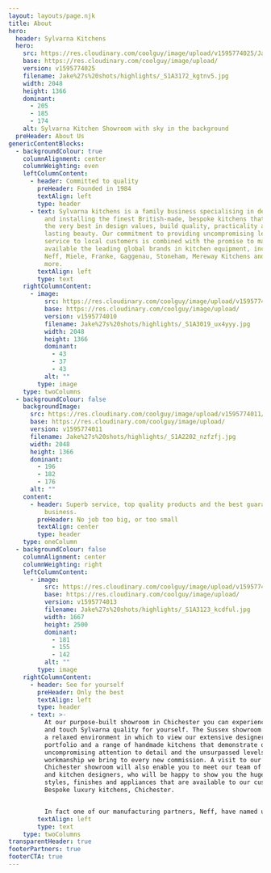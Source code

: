 ```yaml
---
layout: layouts/page.njk
title: About
hero:
  header: Sylvarna Kitchens
  hero:
    src: https://res.cloudinary.com/coolguy/image/upload/v1595774025/Jake%27s%20shots/highlights/_S1A3172_kgtnv5.jpg
    base: https://res.cloudinary.com/coolguy/image/upload/
    version: v1595774025
    filename: Jake%27s%20shots/highlights/_S1A3172_kgtnv5.jpg
    width: 2048
    height: 1366
    dominant:
      - 205
      - 185
      - 174
    alt: Sylvarna Kitchen Showroom with sky in the background
  preHeader: About Us
genericContentBlocks:
  - backgroundColour: true
    columnAlignment: center
    columnWeighting: even
    leftColumnContent:
      - header: Committed to quality
        preHeader: Founded in 1984
        textAlign: left
        type: header
      - text: Sylvarna kitchens is a family business specialising in designing, creating
          and installing the finest British-made, bespoke kitchens that deliver
          the very best in design values, build quality, practicality and
          lasting beauty. Our commitment to providing uncompromising levels of
          service to local customers is combined with the promise to make
          available the leading global brands in kitchen equipment, including
          Neff, Miele, Franke, Gaggenau, Stoneham, Mereway Kitchens and many
          more.
        textAlign: left
        type: text
    rightColumnContent:
      - image:
          src: https://res.cloudinary.com/coolguy/image/upload/v1595774010/Jake%27s%20shots/highlights/_S1A3019_ux4yyy.jpg
          base: https://res.cloudinary.com/coolguy/image/upload/
          version: v1595774010
          filename: Jake%27s%20shots/highlights/_S1A3019_ux4yyy.jpg
          width: 2048
          height: 1366
          dominant:
            - 43
            - 37
            - 43
          alt: ""
        type: image
    type: twoColumns
  - backgroundColour: false
    backgroundImage:
      src: https://res.cloudinary.com/coolguy/image/upload/v1595774011/Jake%27s%20shots/highlights/_S1A2202_nzfzfj.jpg
      base: https://res.cloudinary.com/coolguy/image/upload/
      version: v1595774011
      filename: Jake%27s%20shots/highlights/_S1A2202_nzfzfj.jpg
      width: 2048
      height: 1366
      dominant:
        - 196
        - 182
        - 176
      alt: ""
    content:
      - header: Superb service, top quality products and the best guarantees in the
          business.
        preHeader: No job too big, or too small
        textAlign: center
        type: header
    type: oneColumn
  - backgroundColour: false
    columnAlignment: center
    columnWeighting: right
    leftColumnContent:
      - image:
          src: https://res.cloudinary.com/coolguy/image/upload/v1595774013/Jake%27s%20shots/highlights/_S1A3123_kcdful.jpg
          base: https://res.cloudinary.com/coolguy/image/upload/
          version: v1595774013
          filename: Jake%27s%20shots/highlights/_S1A3123_kcdful.jpg
          width: 1667
          height: 2500
          dominant:
            - 181
            - 155
            - 142
          alt: ""
        type: image
    rightColumnContent:
      - header: See for yourself
        preHeader: Only the best
        textAlign: left
        type: header
      - text: >-
          At our purpose-built showroom in Chichester you can experience, see
          and touch Sylvarna quality for yourself. The Sussex showroom provides
          a relaxed environment in which to view our extensive designer kitchen
          portfolio and a range of handmade kitchens that demonstrate our
          uncompromising attention to detail and the unsurpassed levels of
          workmanship we bring to every new commission. A visit to our
          Chichester showroom will also enable you to meet our team of experts
          and kitchen designers, who will be happy to show you the huge range of
          styles, finishes and appliances that are available to our customers.
          Bespoke luxury kitchens, Chichester.


          In fact one of our manufacturing partners, Neff, have named us as the Best Neff Master Partner Showroom in the UK.
        textAlign: left
        type: text
    type: twoColumns
transparentHeader: true
footerPartners: true
footerCTA: true
---
```


